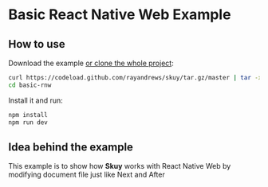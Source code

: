# Basic React Native Web Example

## How to use

Download the example [or clone the whole project](https://github.com/rayandrews/skuy.git):

```bash
curl https://codeload.github.com/rayandrews/skuy/tar.gz/master | tar -xz --strip=2 skuy-master/examples/basic-rnw
cd basic-rnw
```

Install it and run:

```bash
npm install
npm run dev
```

## Idea behind the example

This example is to show how __Skuy__ works with React Native Web by modifying document file just like Next and After